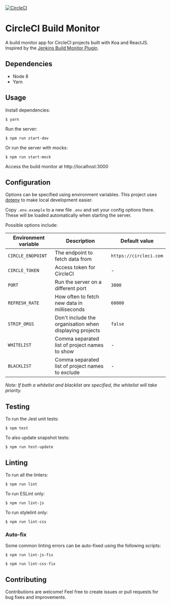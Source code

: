 [![CircleCI](https://circleci.com/gh/benjy2429/circleci-build-monitor-v2/tree/master.svg?style=shield)](https://circleci.com/gh/benjy2429/circleci-build-monitor-v2/tree/master)

# CircleCI Build Monitor

A build monitor app for CircleCI projects built with Koa and ReactJS. Inspired by the [Jenkins Build Monitor Plugin](https://wiki.jenkins-ci.org/display/JENKINS/Build+Monitor+Plugin).

## Dependencies

* Node 8
* Yarn

## Usage

Install dependencies:

`$ yarn`

Run the server:

`$ npm run start-dev`

Or run the server with mocks:

`$ npm run start-mock`

Access the build monitor at http://localhost:3000

## Configuration

Options can be specified using environment variables. This project uses [dotenv](https://www.npmjs.com/package/dotenv) to make local development easier.

Copy `.env.example` to a new file `.env` and set your config options there. These will be loaded automatically when starting the server.

Possible options include:

Environment variable | Description | Default value
---|---|---
`CIRCLE_ENDPOINT`|The endpoint to fetch data from|`https://circleci.com`
`CIRCLE_TOKEN`|Access token for CircleCI|-
`PORT`|Run the server on a different port|`3000`
`REFRESH_RATE`|How often to fetch new data in milliseconds|`60000`
`STRIP_ORGS`|Don't include the organisation when displaying projects|`false`
`WHITELIST`|Comma separated list of project names to show|-
`BLACKLIST`|Comma separated list of project names to exclude|-

_Note: If both a whitelist and blacklist are specified, the whitelist will take priority._

## Testing

To run the Jest unit tests:

`$ npm test`

To also update snapshot tests:

`$ npm run test-update`

## Linting

To run all the linters:

`$ npm run lint`

To run ESLint only:

`$ npm run lint-js`

To run stylelint only:

`$ npm run lint-css`

### Auto-fix

Some common linting errors can be auto-fixed using the following scripts:

`$ npm run lint-js-fix`

`$ npm run lint-css-fix`

## Contributing

Contributions are welcome! Feel free to create issues or pull requests for bug fixes and improvements.
